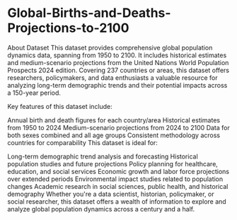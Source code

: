 # Global-Births-and-Deaths-Projections-to-2100

About Dataset
This dataset provides comprehensive global population dynamics data, spanning from 1950 to 2100. It includes historical estimates and medium-scenario projections from the United Nations World Population Prospects 2024 edition. Covering 237 countries or areas, this dataset offers researchers, policymakers, and data enthusiasts a valuable resource for analyzing long-term demographic trends and their potential impacts across a 150-year period.

Key features of this dataset include:

Annual birth and death figures for each country/area
Historical estimates from 1950 to 2024
Medium-scenario projections from 2024 to 2100
Data for both sexes combined and all age groups
Consistent methodology across countries for comparability
This dataset is ideal for:

Long-term demographic trend analysis and forecasting
Historical population studies and future projections
Policy planning for healthcare, education, and social services
Economic growth and labor force projections over extended periods
Environmental impact studies related to population changes
Academic research in social sciences, public health, and historical demography
Whether you're a data scientist, historian, policymaker, or social researcher, this dataset offers a wealth of information to explore and analyze global population dynamics across a century and a half.
